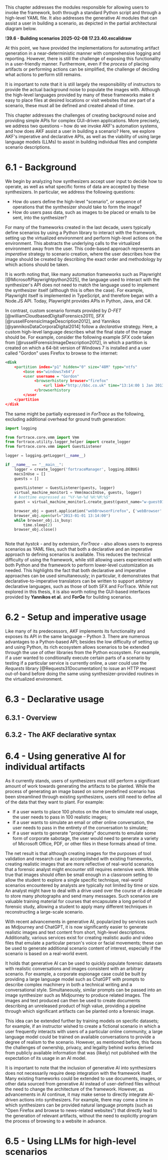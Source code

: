 

This chapter addresses the modules responsible for allowing users to invoke the framework, both through a standard Python script and through a high-level YAML file. It also addresses the generative AI modules that can assist a user in building a scenario, as depicted in the partial architectural diagram below.

!**39.6 - Building scenarios 2025-02-08 17.23.40.excalidraw**

At this point, we have provided the implementations for automating artifact generation in a near-deterministic manner with comprehensive logging and reporting. However, there is still the challenge of exposing this functionality in a user-friendly manner. Furthermore, even if the *process* of placing artifacts or performing actions can be simplified, the challenge of deciding what actions to perform still remains. 

It is important to note that it is still largely the responsibility of instructors to provide the actual background noise to populate the images with. Although the high-level languages provided by many of these frameworks make it easy to place files at desired locations or visit websites that are part of a scenario, these must all be defined and created ahead of time. 

This chapter addresses the challenges of creating background noise and providing simple APIs for complex GUI-driven applications. More precisely, we address two questions – how do we invoke AKF's automation systems, and how does AKF assist a user in building a scenario?  Here, we explore AKF's imperative and declarative APIs, as well as the viability of using large language models (LLMs) to assist in building individual files and complete scenario descriptions. 

# 6.1 - Background

We begin by analyzing how synthesizers accept user input to decide how to operate, as well as what specific forms of data are accepted by these synthesizers. In particular, we address the following questions:

- How do users define the high-level "scenario", or sequence of operations that the synthesizer should take to form the image? 
- How do users pass data, such as images to be placed or emails to be sent, into the synthesizer?

For many of the frameworks created in the last decade, users typically define scenarios by using a Python library to interact with the framework, setting up the virtualized environment and perform high-level actions on the environment. This abstracts the underlying calls to the virtualized environment away from the user. This code-based approach represents an *imperative* strategy to scenario creation, where the user describes how the image should be created by describing the exact order and methodology by which actions should be taken. 

It is worth noting that, like many automation frameworks such as Playwright [@MicrosoftPlaywrightpython2025], the language used to interact with the synthesizer's API does not need to match the language used to implement the synthesizer itself (although this is often the case). For example, Playwright itself is implemented in TypeScript, and therefore began with a Node.JS API. Today, Playwright provides APIs in Python, Java, and C#.

In contrast, custom scenario formats provided by *D-FET* [@williamCloudbasedDigitalForensics2011], *SFX* [@russellForensicImageDescription2012], and Yannikos [@yannikosDataCorporaDigital2014] follow a *declarative* strategy. Here, a custom high-level language describes what the final state of the image should be. For example, consider the following example *SFX* code taken from [@russellForensicImageDescription2012], in which a partition is created on which a 64-bit version of Windows 7 is installed and a user called "Gordon" uses Firefox to browse to the internet:

```xml
<disk
	<partition index="p1" hidden="0" size="48M" type="ntfs"
		<base os="windows7x64"/
		<user username = "Gordon"
			 <browserhistory browser="firefox"
				 <url link="http://bbc.co.uk" time="13:14:00 1 Jan 2013"/
			 </browserhistory
		</user
	</partition
</disk
```

The same might be partially expressed in *ForTrace* as the following, excluding additional overhead for ground truth generation:

```python
import logging

from fortrace.core.vmm import Vmm
from fortrace.utility.logger_helper import create_logger
from fortrace.core.vmm import GuestListener

logger = logging.getLogger(__name__)

if __name__ == "__main__":
	logger = create_logger('fortraceManager', logging.DEBUG)
	macsInUse = []
	guests = []
	
	guestListener = GuestListener(guests, logger)
	virtual_machine_monitor1 = Vmm(macsInUse, guests, logger)
	# boottime expressed as "%Y-%m-%d %H:%M:%S"
	guest = virtual_machine_monitor1.create_guest(guest_name="w-guest01", platform="windows", boottime="2013-01-01 13:14:00")

	browser_obj = guest.application("webBrowserFirefox", {'webBrowser': "firefox"})
	browser_obj.open(url="2013-01-01 13:14:00")
	while browser_obj.is_busy:
		time.sleep(2)
	browser_obj.close()
	
```

Note that *hystck* - and by extension, *ForTrace* - also allows users to express scenarios as YAML files, such that both a declarative and an imperative approach to defining scenarios is available. This reduces the technical difficulty of using the framework, while still allowing users experienced with both Python and the framework to perform lower-level customization as needed. This highlights the fact that both declarative and imperative approaches can be used simultaneously; in particular, it demonstrates that declarative-to-imperative translators can be written to support arbitrary declarative languages, such as those of both SFX and ForTrace. While not explored in this thesis, it is also worth noting the GUI-based interfaces provided by **Yannikos et al.** and **ForGe** for building scenarios. 

# 6.2 - Setup and imperative usage

Like many of its predecessors, AKF implements its functionality and exposes its API in the same language – Python 3. There are numerous advantages to a Python-based API; besides the low difficulty of setting up and using Python, its rich ecosystem allows scenarios to be extended through the use of other libraries from the Python ecosystem. For example, if a user wanted to conditionally execute certain parts of a scenario by testing if a particular service is currently online, a user could use the *Requests* library [@Requests31Documentation] to issue an HTTP request out-of-band before doing the same using synthesizer-provided routines in the virtualized environment. 

# 6.3 - Declarative usage

## 6.3.1 - Overview

## 6.3.2 - The AKF declarative syntax

# 6.4 - Using generative AI for individual artifacts

As it currently stands, users of synthesizers must still perform a significant amount of work towards generating the artifacts to be planted. While the process of generating an image based on some predefined scenario has been streamlined through existing synthesizers, users still need to define all of the data that they want to plant. For example:

- If a user wants to place 100 photos on the drive to simulate real usage, the user needs to pass in 100 realistic images;
- If a user wants to simulate an email or other online conversation, the user needs to pass in the entirety of the conversation to simulate;
- If a user wants to generate "proprietary" documents to emulate some form of corporate sabotage, the user would need to generate a variety of Microsoft Office, PDF, or other files in these formats ahead of time. 

The net result is that although creating images for the purposes of tool validation and research can be accomplished with existing frameworks, creating realistic images that are more reflective of real-world scenarios that a forensic analyst might encounter still requires extensive work. While true that images should often be small enough in a classroom setting to allow the student to explore a single specific technique, real-world scenarios encountered by analysts are typically not limited by time or size. An analyst might have to deal with a drive used over the course of a decade to store many photographs and send many messages. Such scenarios are valuable training material for courses that encapsulate a long period of forensic study, allowing a student to apply many different techniques in reconstructing a large-scale scenario.

With recent advancements in generative AI, popularized by services such as Midjourney and ChatGPT, it is now significantly easier to generate realistic images and text content from short, high-level descriptions. Additionally, various services exist for creating realistic audio and video files that emulate a particular person's voice or facial movements; these can be used to generate additional scenario content of interest, especially if the scenario is based on a real-world event.

It holds that generative AI can be used to quickly populate forensic datasets with realistic conversations and images consistent with an arbitrary scenario. For example, a corporate espionage case could be built by providing a large language model such as ChatGPT with prompts to describe complex machinery in both a technical writing and a conversational style. Simultaneously, similar prompts can be passed into an image synthesizer such as Midjourney to produce related images. The images and text produced can then be used to create documents describing an unreleased product of high value, providing a pipeline through which significant artifacts can be planted onto a forensic image.

This idea can be extended further by training models on specific datasets; for example, if an instructor wished to create a fictional scenario in which a user frequently interacts with users of a particular online community, a large language model could be trained on available conversations to provide a degree of realism to the scenario. However, as mentioned before, this faces the challenges of ownership, privacy, and legality behind works derived from publicly available information that was (likely) not published with the expectation of its usage in an AI model.

It is important to note that the inclusion of generative AI into synthesizers does not necessarily require deep integration with the framework itself. Many existing frameworks could be extended to use documents, images, or other data sourced from generative AI instead of user-defined files without the need to change the architecture of the framework. However, as advancements in AI continue, it may make sense to directly integrate AI-driven actions into synthesizers. For example, there may come a time in which synthesizers can be provided natural language prompts (such as "Open Firefox and browse to news-related websites") that directly lead to the generation of relevant artifacts, without the need to explicitly program the process of browsing to a website in advance.

# 6.5 - Using LLMs for high-level scenarios

